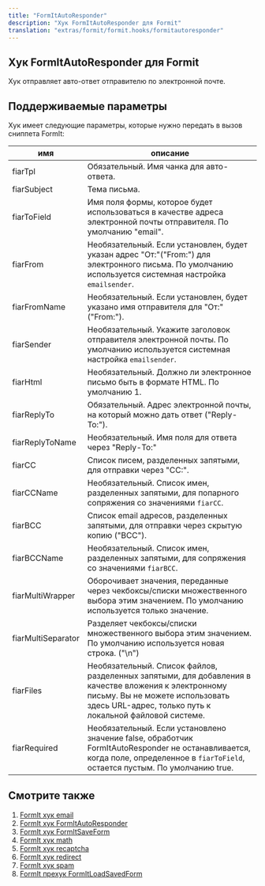 ```yaml
---
title: "FormItAutoResponder"
description: "Хук FormItAutoResponder для Formit"
translation: "extras/formit/formit.hooks/formitautoresponder"
---
```


## Хук FormItAutoResponder для Formit

Хук отправляет авто-ответ отправителю по электронной почте.

## Поддерживаемые параметры

Хук имеет следующие параметры, которые нужно передать в вызов сниппета FormIt:

| имя                | описание                                                                                                                                                                                            |
| ------------------ | --------------------------------------------------------------------------------------------------------------------------------------------------------------------------------------------------- |
| fiarTpl            | Обязательный. Имя чанка для авто-ответа.                                                                                                                                                            |
| fiarSubject        | Тема письма.                                                                                                                                                                                        |
| fiarToField        | Имя поля формы, которое будет использоваться в качестве адреса электронной почты отправителя. По умолчанию "email".                                                                                 |
| fiarFrom           | Необязательный. Если установлен, будет указан адрес "От:"("From:") для электронного письма. По умолчанию используется системная настройка `emailsender`.                                            |
| fiarFromName       | Необязательный. Если установлен, будет указано имя отправителя для "От:"("From:").                                                                                                                  |
| fiarSender         | Необязательный. Укажите заголовок отправителя электронной почты. По умолчанию используется системная настройка `emailsender`.                                                                       |
| fiarHtml           | Необязательный. Должно ли электронное письмо быть в формате HTML. По умолчанию 1.                                                                                                                   |
| fiarReplyTo        | Обязательный. Адрес электронной почты, на который можно дать ответ ("Reply-To:").                                                                                                                   |
| fiarReplyToName    | Необязательный. Имя поля для ответа через "Reply-To:"                                                                                                                                               |
| fiarCC             | Список писем, разделенных запятыми, для отправки через "CC:".                                                                                                                                       |
| fiarCCName         | Необязательный. Список имен, разделенных запятыми, для попарного сопряжения со значениями `fiarCC`.                                                                                                 |
| fiarBCC            | Список email адресов, разделенных запятыми, для отправки через скрытую копию ("BCC").                                                                                                               |
| fiarBCCName        | Необязательный. Список имен, разделенных запятыми, для сопряжения со значениями `fiarBCC`.                                                                                                          |
| fiarMultiWrapper   | Оборочивает значения, переданные через чекбоксы/списки множественного выбора этим значением. По умолчанию используется только значение.                                                             |
| fiarMultiSeparator | Разделяет чекбоксы/списки множественного выбора этим значением. По умолчанию используется новая строка. ("\\n")                                                                                     |
| fiarFiles          | Необязательный. Список файлов, разделенных запятыми, для добавления в качестве вложения к электронному письму. Вы не можете использовать здесь URL-адрес, только путь к локальной файловой системе. |
| fiarRequired       | Необязательный. Если установлено значение false, обработчик FormItAutoResponder не останавливается, когда поле, определенное в `fiarToField`, остается пустым. По умолчанию true.                   |

## Смотрите также

1. [FormIt хук email](extras/formit/formit.hooks/email)
2. [FormIt хук FormItAutoResponder](extras/formit/formit.hooks/formitautoresponder)
3. [FormIt хук FormItSaveForm](extras/formit/formit.hooks/formitsaveform)
4. [FormIt хук math](extras/formit/formit.hooks/math)
5. [FormIt хук recaptcha](extras/formit/formit.hooks/recaptcha)
6. [FormIt хук redirect](extras/formit/formit.hooks/redirect)
7. [FormIt хук spam](extras/formit/formit.hooks/spam)
8. [FormIt прехук FormItLoadSavedForm](extras/formit/formit.hooks/prehooks.formitloadsavedform)
